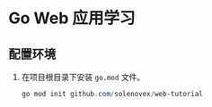 # Go Web 应用学习

## 配置环境

1. 在项目根目录下安装 `go.mod` 文件。

   ```powershell
   go mod init github.com/solenovex/web-tutorial
   ```

